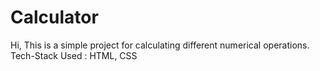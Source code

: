 # Calculator
Hi,
This is a simple project for calculating different numerical operations.
Tech-Stack Used : HTML, CSS
